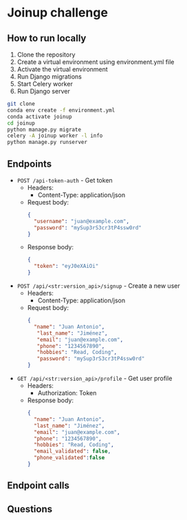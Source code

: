 Joinup challenge
================

## How to run locally

1. Clone the repository
2. Create a virtual environment using environment.yml file
3. Activate the virtual environment
4. Run Django migrations
5. Start Celery worker
5. Run Django server

```bash
git clone
conda env create -f environment.yml
conda activate joinup
cd joinup
python manage.py migrate
celery -A joinup worker -l info
python manage.py runserver
```

## Endpoints

* `POST /api-token-auth` - Get token
  * Headers:
    * Content-Type: application/json
  * Request body:
    ```json
    {
      "username": "juan@example.com",
      "password": "mySup3rS3cr3tP4ssw0rd"
    }
    ```
  * Response body:
    ```json
    {
      "token": "eyJ0eXAiOi"
    }
    ```
* `POST /api/<str:version_api>/signup` - Create a new user
  * Headers:
    * Content-Type: application/json
  * Request body:
    ```json
    {
      "name": "Juan Antonio",
       "last_name": "Jiménez",
       "email": "juan@example.com",
       "phone": "1234567890",
       "hobbies": "Read, Coding",
       "password": "mySup3rS3cr3tP4ssw0rd"
    }
    ```
* `GET /api/<str:version_api>/profile` - Get user profile
  * Headers:
    * Authorization: Token <token>
  * Response body:
    ```json
    {
      "name": "Juan Antonio",
      "last_name": "Jiménez",
      "email": "juan@example.com",
      "phone": "1234567890",
      "hobbies": "Read, Coding",
      "email_validated": false,
      "phone_validated":false
    }
    ```

## Endpoint calls

## Questions

